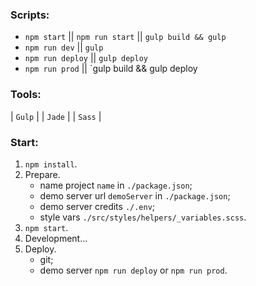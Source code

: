 ### Scripts: 
- `npm start` || `npm run start` || `gulp build && gulp`
- `npm run dev` || `gulp`
- `npm run deploy` || `gulp deploy`
- `npm run prod` || `gulp build && gulp deploy

### Tools:
| `Gulp` |
| `Jade` |
| `Sass` |

### Start: 
1. `npm install`.
3. Prepare.
    - name project `name` in `./package.json`;
    - demo server url `demoServer` in `./package.json`; 
    - demo server credits `./.env`;
    - style vars `./src/styles/helpers/_variables.scss`.
4. `npm start`.
5. Development...
6. Deploy. 
    - git;
    - demo server `npm run deploy` or `npm run prod`.
